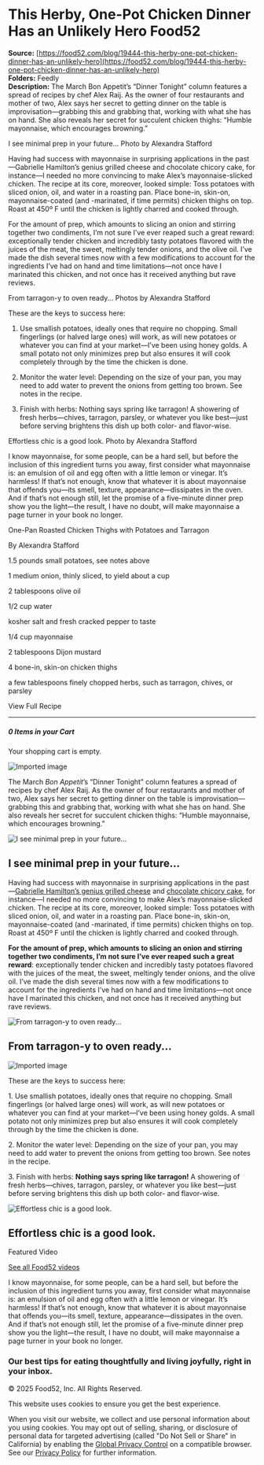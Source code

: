 # This Herby, One-Pot Chicken Dinner Has an Unlikely Hero Food52

**Source:** [https://food52.com/blog/19444-this-herby-one-pot-chicken-dinner-has-an-unlikely-hero](https://food52.com/blog/19444-this-herby-one-pot-chicken-dinner-has-an-unlikely-hero)  
**Folders:** Feedly  
**Description:** The March Bon Appetit’s “Dinner Tonight” column features a spread of recipes by chef Alex Raij. As the owner of four restaurants and mother of two, Alex says her secret to getting dinner on the table is improvisation—grabbing this and grabbing that, working with what she has on hand. She also reveals her secret for succulent chicken thighs: “Humble mayonnaise, which encourages browning.”

I see minimal prep in your future...
Photo by Alexandra Stafford

Having had success with mayonnaise in surprising applications in the past—Gabrielle Hamilton’s genius grilled cheese and chocolate chicory cake, for instance—I needed no more convincing to make Alex’s mayonnaise-slicked chicken. The recipe at its core, moreover, looked simple: Toss potatoes with sliced onion, oil, and water in a roasting pan. Place bone-in, skin-on, mayonnaise-coated (and -marinated, if time permits) chicken thighs on top. Roast at 450º F until the chicken is lightly charred and cooked through.

For the amount of prep, which amounts to slicing an onion and stirring together two condiments, I’m not sure I’ve ever reaped such a great reward: exceptionally tender chicken and incredibly tasty potatoes flavored with the juices of the meat, the sweet, meltingly tender onions, and the olive oil. I’ve made the dish several times now with a few modifications to account for the ingredients I’ve had on hand and time limitations—not once have I marinated this chicken, and not once has it received anything but rave reviews.

From tarragon-y to oven ready...
Photos by Alexandra Stafford

These are the keys to success here:

1. Use smallish potatoes, ideally ones that require no chopping. Small fingerlings (or halved large ones) will work, as will new potatoes or whatever you can find at your market—I’ve been using honey golds. A small potato not only minimizes prep but also ensures it will cook completely through by the time the chicken is done.

2. Monitor the water level: Depending on the size of your pan, you may need to add water to prevent the onions from getting too brown. See notes in the recipe.

3. Finish with herbs: Nothing says spring like tarragon! A showering of fresh herbs—chives, tarragon, parsley, or whatever you like best—just before serving brightens this dish up both color- and flavor-wise.

Effortless chic is a good look.
Photo by Alexandra Stafford

I know mayonnaise, for some people, can be a hard sell, but before the inclusion of this ingredient turns you away, first consider what mayonnaise is: an emulsion of oil and egg often with a little lemon or vinegar. It’s harmless! If that’s not enough, know that whatever it is about mayonnaise that offends you—its smell, texture, appearance—dissipates in the oven. And if that’s not enough still, let the promise of a five-minute dinner prep show you the light—the result, I have no doubt, will make mayonnaise a page turner in your book no longer.

One-Pan Roasted Chicken Thighs with Potatoes and Tarragon

By Alexandra Stafford

1.5
pounds small potatoes, see notes above

1
medium onion, thinly sliced, to yield about a cup

2
tablespoons olive oil

1/2
cup water

kosher salt and fresh cracked pepper to taste

1/4
cup mayonnaise

2
tablespoons Dijon mustard

4
bone-in, skin-on chicken thighs

a few tablespoons finely chopped herbs, such as tarragon, chives, or parsley

View Full Recipe

---

<html><body><div><div><div><div><div><h5>0 Items in your Cart</h5></div><div><div><p>Your shopping cart is empty.</p></div></div></div></div><img alt="Imported image" src="https://images.food52.com/cJNfmcSRRHhpF6JEPh70L3Nb8lc=/3463605a-8bf4-491a-9c5c-eb2c3dd6ca96--chickenandpotatoes1.jpg?w=3840&amp;q=75"/><div><div><div><div><div><p>The March <em>Bon Appetit</em>&#8217;s &#8220;Dinner Tonight&#8221; column features a spread of recipes by chef Alex Raij. As the owner of four restaurants and mother of two, Alex says her secret to getting dinner on the table is improvisation&#8212;grabbing this and grabbing that, working with what she has on hand. She also reveals her secret for succulent chicken thighs: &#8220;Humble mayonnaise, which encourages browning.&#8221;</p></div></div></div><div><div><div><div><div><span><img alt="I see minimal prep in your future..." src="https://images.food52.com/jNHmHMY-zzRve6GOgWldGHl4ECE=/5b1ef0ff-4ee1-4cea-b9ce-f249347dc78a--ingredients_1-.jpg?w=3840&amp;q=75"/></span><div><h2>I see minimal prep in your future...</h2></div></div></div></div></div></div><div><div><div><p>Having had success with mayonnaise in surprising applications in the past&#8212;<a href="https://food52.com/recipes/29523-gabrielle-hamilton-s-grilled-cheese-sandwiches">Gabrielle Hamilton&#8217;s genius grilled cheese</a> and <a href="https://food52.com/blog/18056-a-slightly-wonky-depression-era-cake-that-s-stood-the-test-of-time">chocolate chicory cake</a>, for instance&#8212;I needed no more convincing to make Alex&#8217;s mayonnaise-slicked chicken. The recipe at its core, moreover, looked simple: Toss potatoes with sliced onion, oil, and water in a roasting pan. Place bone-in, skin-on, mayonnaise-coated (and -marinated, if time permits) chicken thighs on top. Roast at 450&#186; F until the chicken is lightly charred and cooked through.</p></div></div></div><div><div><div><p><strong>For the amount of prep, which amounts to slicing an onion and stirring together two condiments, I&#8217;m not sure I&#8217;ve ever reaped such a great reward</strong>: exceptionally tender chicken and incredibly tasty potatoes flavored with the juices of the meat, the sweet, meltingly tender onions, and the olive oil. I&#8217;ve made the dish several times now with a few modifications to account for the ingredients I&#8217;ve had on hand and time limitations&#8212;not once have I marinated this chicken, and not once has it received anything but rave reviews.</p></div></div></div><div><div><div><div><div><div><div><span><img alt="From tarragon-y to oven ready..." src="https://images.food52.com/hYNm2BW-rLXlVxLmDob8c0aL9kE=/173599ec-df46-4294-b5fb-cc67eba8d671--adddingthetarragon.jpg?w=3840&amp;q=75"/></span><div><h2>From tarragon-y to oven ready...</h2></div></div></div></div><img alt="Imported image" src="https://images.food52.com/d3I1QOsxGgxLoU7CvHs4JfYZ_U4=/25c5dcd1-664c-4362-b41e-eb461edcbdb2--readyfortheoven.jpg?w=3840&amp;q=75"/></div></div></div></div><div><div><div><p>These are the keys to success here:</p></div></div></div><div><div><div><p>1. Use smallish potatoes, ideally ones that require no chopping. Small fingerlings (or halved large ones) will work, as will new potatoes or whatever you can find at your market&#8212;I&#8217;ve been using honey golds. A small potato not only minimizes prep but also ensures it will cook completely through by the time the chicken is done.</p></div></div></div><div><div><div><p>2. Monitor the water level: Depending on the size of your pan, you may need to add water to prevent the onions from getting too brown. See notes in the recipe.</p></div></div></div><div><div><div><p>3. Finish with herbs: <strong>Nothing says spring like tarragon!</strong> A showering of fresh herbs&#8212;chives, tarragon, parsley, or whatever you like best&#8212;just before serving brightens this dish up both color- and flavor-wise.</p></div></div></div><div><div><div><div><div><span><img alt="Effortless chic is a good look." src="https://images.food52.com/sZ5kJgre6aFjXxZfDXrllMzur1k=/61be11c0-707c-4491-8d27-86e6f5588afc--chickenandpotatoes1.jpg?w=3840&amp;q=75"/></span><div><h2>Effortless chic is a good look.</h2></div></div></div></div></div></div></div></div><div><div><div><div><div><p>Featured Video</p></div><div><div><a href="https://food52.com/watch">See all Food52 videos</a></div></div></div></div><div><div><div><p>I know mayonnaise, for some people, can be a hard sell, but before the inclusion of this ingredient turns you away, first consider what mayonnaise is: an emulsion of oil and egg often with a little lemon or vinegar. It&#8217;s harmless! If that&#8217;s not enough, know that whatever it is about mayonnaise that offends you&#8212;its smell, texture, appearance&#8212;dissipates in the oven. And if that&#8217;s not enough still, let the promise of a five-minute dinner prep show you the light&#8212;the result, I have no doubt, will make mayonnaise a page turner in your book no longer.</p></div></div></div></div></div><div><div><div><h3>Our best tips for eating thoughtfully and living joyfully, right in your inbox.</h3></div></div><div><div>&#169; 2025 Food52, Inc. All Rights Reserved.</div></div></div><div><div><p>This website uses cookies to ensure you get the best experience.</p><p>When you visit our website, we collect and use personal information about you using cookies. You may opt out of selling, sharing, or disclosure of personal data for targeted advertising (called "Do Not Sell or Share" in California) by enabling the <a href="https://globalprivacycontrol.org" rel="noopener noreferrer">Global Privacy Control</a> on a compatible browser. See our <a href="https://food52.com/pages/privacy">Privacy Policy</a> for further information.</p></div></div></div></div></body></html>